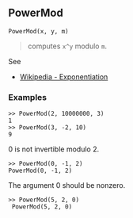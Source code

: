 ## PowerMod

```
PowerMod(x, y, m)
```

> computes `x^y` modulo `m`.

See
* [Wikipedia - Exponentiation](https://en.wikipedia.org/wiki/Modular_exponentiation)

### Examples
```
>> PowerMod(2, 10000000, 3)
1
>> PowerMod(3, -2, 10)
9
```

0 is not invertible modulo 2.
```
>> PowerMod(0, -1, 2)
PowerMod(0, -1, 2)
```
The argument 0 should be nonzero.
```
>> PowerMod(5, 2, 0)
 PowerMod(5, 2, 0)
```